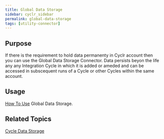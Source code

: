 ```yaml
---
title: Global Data Storage
sidebar: cyclr_sidebar
permalink: global-data-storage
tags: [utility-connector]
---
```


## Purpose

If there is the requirement to hold data permanenty in Cyclr account then you can use the Global Data Storage Connector.  Data persists beyon the life any any Integration Cycle in which it is added or ameded and can be accessed in subscequent runs of a Cycle or other Cycles within the same account.

## Usage

[How To Use](./data-storage-usage) Global Data Storage.

## Related Topics

[Cycle Data Storage](./cycle-data-storage) 
